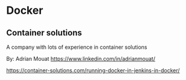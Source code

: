 # Docker

## Container solutions

A company with lots of experience in container solutions

By: Adrian Mouat https://www.linkedin.com/in/adrianmouat/

https://container-solutions.com/running-docker-in-jenkins-in-docker/
